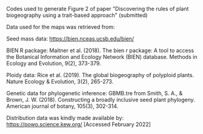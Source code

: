 
Codes used to generate Figure 2 of paper "Discovering the rules of plant biogeography using a trait-based approach" 
(submitted)


Data used for the maps was retrieved from:

Seed mass data:
https://bien.nceas.ucsb.edu/bien/ 

BIEN R package:
Maitner et al. (2018). The bien r package: A tool to access the Botanical Information and Ecology Network (BIEN) database. Methods in Ecology and Evolution, 9(2), 373-379.

Ploidy data:
Rice et al. (2019). The global biogeography of polyploid plants. Nature Ecology & Evolution, 3(2), 265-273.

Genetic data for phylogenetic inference:
GBMB.tre from
Smith, S. A., & Brown, J. W. (2018). Constructing a broadly inclusive seed plant phylogeny. American journal of botany, 105(3), 302-314.

Distribution data was kindly made available by:
https://powo.science.kew.org/ [Accessed February 2022]
